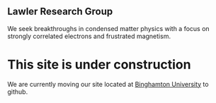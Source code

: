 ## Lawler Research Group

We seek breakthroughs in condensed matter physics with a focus on strongly correlated electrons and frustrated magnetism. 

# This site is under construction
We are currently moving our site located at [Binghamton University](http://bingweb.binghamton.edu/~mlawler/research/index.html) to github.
